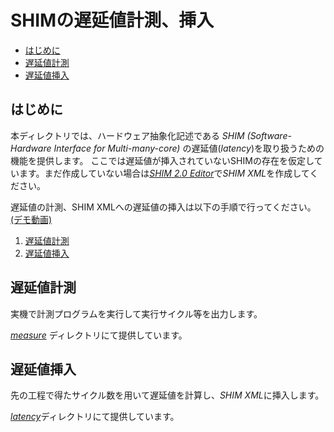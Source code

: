 # SHIMの遅延値計測、挿入

  - [はじめに](#はじめに)
  - [遅延値計測](#遅延値計測)
  - [遅延値挿入](#遅延値挿入)

## はじめに

本ディレクトリでは、ハードウェア抽象化記述である *SHIM (Software-Hardware Interface for Multi-many-core)* の遅延値(*latency*)を取り扱うための機能を提供します。
ここでは遅延値が挿入されていないSHIMの存在を仮定しています。まだ作成していない場合は[*SHIM 2.0 Editor*](https://github.com/openshim/shim2)で*SHIM XML*を作成してください。

遅延値の計測、SHIM XMLへの遅延値の挿入は以下の手順で行ってください。[(デモ動画)](https://www.youtube.com/watch?v=rqpZ-3VtBH4&t=18s)

 1. [遅延値計測](#遅延値計測)
 2. [遅延値挿入](#遅延値挿入)

## 遅延値計測

実機で計測プログラムを実行して実行サイクル等を出力します。

[*measure*](./measure) ディレクトリにて提供しています。

## 遅延値挿入

先の工程で得たサイクル数を用いて遅延値を計算し、*SHIM XML*に挿入します。

[*latency*](./latency)ディレクトリにて提供しています。